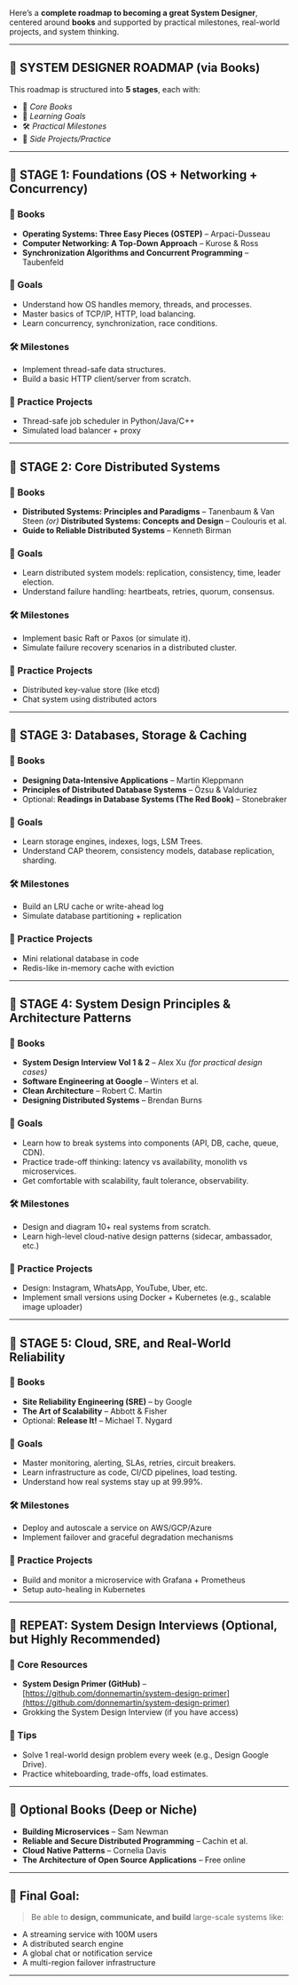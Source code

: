 Here’s a **complete roadmap to becoming a great System Designer**, centered around **books** and supported by practical milestones, real-world projects, and system thinking.

---

## 🧭 SYSTEM DESIGNER ROADMAP (via Books)

This roadmap is structured into **5 stages**, each with:

* 📘 *Core Books*
* 🎯 *Learning Goals*
* 🛠️ *Practical Milestones*
* 🧪 *Side Projects/Practice*

---

## 📍 STAGE 1: **Foundations (OS + Networking + Concurrency)**

### 📘 Books

* **Operating Systems: Three Easy Pieces (OSTEP)** – Arpaci-Dusseau
* **Computer Networking: A Top-Down Approach** – Kurose & Ross
* **Synchronization Algorithms and Concurrent Programming** – Taubenfeld

### 🎯 Goals

* Understand how OS handles memory, threads, and processes.
* Master basics of TCP/IP, HTTP, load balancing.
* Learn concurrency, synchronization, race conditions.

### 🛠️ Milestones

* Implement thread-safe data structures.
* Build a basic HTTP client/server from scratch.

### 🧪 Practice Projects

* Thread-safe job scheduler in Python/Java/C++
* Simulated load balancer + proxy

---

## 📍 STAGE 2: **Core Distributed Systems**

### 📘 Books

* **Distributed Systems: Principles and Paradigms** – Tanenbaum & Van Steen *(or)*
  **Distributed Systems: Concepts and Design** – Coulouris et al.
* **Guide to Reliable Distributed Systems** – Kenneth Birman

### 🎯 Goals

* Learn distributed system models: replication, consistency, time, leader election.
* Understand failure handling: heartbeats, retries, quorum, consensus.

### 🛠️ Milestones

* Implement basic Raft or Paxos (or simulate it).
* Simulate failure recovery scenarios in a distributed cluster.

### 🧪 Practice Projects

* Distributed key-value store (like etcd)
* Chat system using distributed actors

---

## 📍 STAGE 3: **Databases, Storage & Caching**

### 📘 Books

* **Designing Data-Intensive Applications** – Martin Kleppmann
* **Principles of Distributed Database Systems** – Özsu & Valduriez
* Optional: **Readings in Database Systems (The Red Book)** – Stonebraker

### 🎯 Goals

* Learn storage engines, indexes, logs, LSM Trees.
* Understand CAP theorem, consistency models, database replication, sharding.

### 🛠️ Milestones

* Build an LRU cache or write-ahead log
* Simulate database partitioning + replication

### 🧪 Practice Projects

* Mini relational database in code
* Redis-like in-memory cache with eviction

---

## 📍 STAGE 4: **System Design Principles & Architecture Patterns**

### 📘 Books

* **System Design Interview Vol 1 & 2** – Alex Xu *(for practical design cases)*
* **Software Engineering at Google** – Winters et al.
* **Clean Architecture** – Robert C. Martin
* **Designing Distributed Systems** – Brendan Burns

### 🎯 Goals

* Learn how to break systems into components (API, DB, cache, queue, CDN).
* Practice trade-off thinking: latency vs availability, monolith vs microservices.
* Get comfortable with scalability, fault tolerance, observability.

### 🛠️ Milestones

* Design and diagram 10+ real systems from scratch.
* Learn high-level cloud-native design patterns (sidecar, ambassador, etc.)

### 🧪 Practice Projects

* Design: Instagram, WhatsApp, YouTube, Uber, etc.
* Implement small versions using Docker + Kubernetes (e.g., scalable image uploader)

---

## 📍 STAGE 5: **Cloud, SRE, and Real-World Reliability**

### 📘 Books

* **Site Reliability Engineering (SRE)** – by Google
* **The Art of Scalability** – Abbott & Fisher
* Optional: **Release It!** – Michael T. Nygard

### 🎯 Goals

* Master monitoring, alerting, SLAs, retries, circuit breakers.
* Learn infrastructure as code, CI/CD pipelines, load testing.
* Understand how real systems stay up at 99.99%.

### 🛠️ Milestones

* Deploy and autoscale a service on AWS/GCP/Azure
* Implement failover and graceful degradation mechanisms

### 🧪 Practice Projects

* Build and monitor a microservice with Grafana + Prometheus
* Setup auto-healing in Kubernetes

---

## 🔁 REPEAT: System Design Interviews (Optional, but Highly Recommended)

### 📘 Core Resources

* **System Design Primer (GitHub)** – [https://github.com/donnemartin/system-design-primer](https://github.com/donnemartin/system-design-primer)
* Grokking the System Design Interview (if you have access)

### 🧠 Tips

* Solve 1 real-world design problem every week (e.g., Design Google Drive).
* Practice whiteboarding, trade-offs, load estimates.

---

## 🧩 Optional Books (Deep or Niche)

* **Building Microservices** – Sam Newman
* **Reliable and Secure Distributed Programming** – Cachin et al.
* **Cloud Native Patterns** – Cornelia Davis
* **The Architecture of Open Source Applications** – Free online

---

## 🏁 Final Goal:

> Be able to **design, communicate, and build** large-scale systems like:

* A streaming service with 100M users
* A distributed search engine
* A global chat or notification service
* A multi-region failover infrastructure

---
